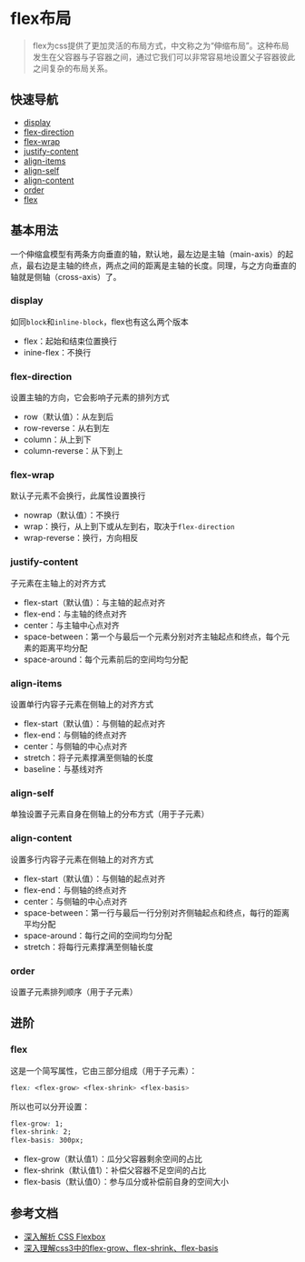 # flex布局
> flex为css提供了更加灵活的布局方式，中文称之为“伸缩布局”。这种布局发生在父容器与子容器之间，通过它我们可以非常容易地设置父子容器彼此之间复杂的布局关系。

## 快速导航
- [display](#display)
- [flex-direction](#flex-direction)
- [flex-wrap](#flex-wrap)
- [justify-content](#justify-content)
- [align-items](#align-items)
- [align-self](#align-self)
- [align-content](#align-content)
- [order](#order)
- [flex](#flex)

## 基本用法
一个伸缩盒模型有两条方向垂直的轴，默认地，最左边是主轴（main-axis）的起点，最右边是主轴的终点，两点之间的距离是主轴的长度。同理，与之方向垂直的轴就是侧轴（cross-axis）了。

### display
如同`block`和`inline-block`，flex也有这么两个版本

- flex：起始和结束位置换行
- inine-flex：不换行

### flex-direction
设置主轴的方向，它会影响子元素的排列方式

- row（默认值）：从左到后
- row-reverse：从右到左
- column：从上到下
- column-reverse：从下到上

### flex-wrap
默认子元素不会换行，此属性设置换行

- nowrap（默认值）：不换行
- wrap：换行，从上到下或从左到右，取决于`flex-direction`
- wrap-reverse：换行，方向相反

### justify-content
子元素在主轴上的对齐方式

- flex-start（默认值）：与主轴的起点对齐
- flex-end：与主轴的终点对齐
- center：与主轴中心点对齐
- space-between：第一个与最后一个元素分别对齐主轴起点和终点，每个元素的距离平均分配
- space-around：每个元素前后的空间均匀分配

### align-items
设置单行内容子元素在侧轴上的对齐方式

- flex-start（默认值）：与侧轴的起点对齐
- flex-end：与侧轴的终点对齐
- center：与侧轴的中心点对齐
- stretch：将子元素撑满至侧轴的长度
- baseline：与基线对齐

### align-self
单独设置子元素自身在侧轴上的分布方式（用于子元素）

### align-content
设置多行内容子元素在侧轴上的对齐方式

- flex-start（默认值）：与侧轴的起点对齐
- flex-end：与侧轴的终点对齐
- center：与侧轴的中心点对齐
- space-between：第一行与最后一行分别对齐侧轴起点和终点，每行的距离平均分配
- space-around：每行之间的空间均匀分配
- stretch：将每行元素撑满至侧轴长度

### order
设置子元素排列顺序（用于子元素）

## 进阶
### flex
这是一个简写属性，它由三部分组成（用于子元素）：
``` css
flex: <flex-grow> <flex-shrink> <flex-basis>
```

所以也可以分开设置：
``` css
flex-grow: 1;
flex-shrink: 2;
flex-basis: 300px;
```
- flex-grow（默认值1）：瓜分父容器剩余空间的占比
- flex-shrink（默认值1）：补偿父容器不足空间的占比
- flex-basis（默认值0）：参与瓜分或补偿前自身的空间大小


## 参考文档
- [深入解析 CSS Flexbox](http://www.oxxostudio.tw/articles/201501/css-flexbox.html)
- [深入理解css3中的flex-grow、flex-shrink、flex-basis](http://zhoon.github.io/css3/2014/08/23/flex.html)


